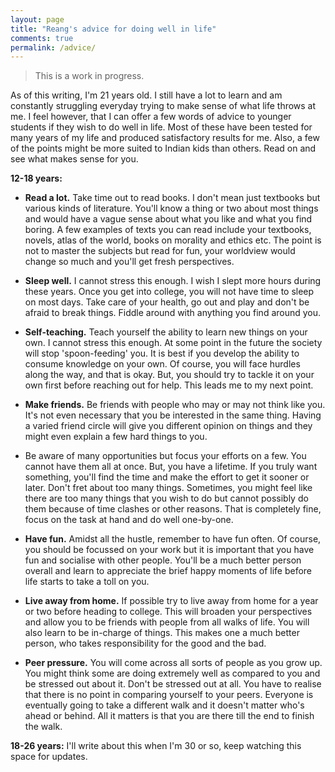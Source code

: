 ```yaml
---
layout: page
title: "Reang's advice for doing well in life"
comments: true
permalink: /advice/
---
```

> This is a work in progress.

As of this writing, I'm 21 years old. I still have a lot to learn and am constantly struggling everyday trying to make sense of what life throws at me. I feel however, that I can offer a few words of advice to younger students if they wish to do well in life. Most of these have been tested for many years of my life and produced satisfactory results for me. Also, a few of the points might be more suited to Indian kids than others. Read on and see what makes sense for you.

**12-18 years:**

* **Read a lot.** Take time out to read books. I don't mean just textbooks but various kinds of literature. You'll know a thing or two about most things and would have a vague sense about what you like and what you find boring. A few examples of texts you can read include your textbooks, novels, atlas of the world, books on morality and ethics etc. The point is not to master the subjects but read for fun, your worldview would change so much and you'll get fresh perspectives.

* **Sleep well.** I cannot stress this enough. I wish I slept more hours during these years. Once you get into college, you will not have time to sleep on most days. Take care of your health, go out and play and don't be afraid to break things. Fiddle around with anything you find around you.

* **Self-teaching.** Teach yourself the ability to learn new things on your own. I cannot stress this enough. At some point in the future the society will stop 'spoon-feeding' you. It is best if you develop the ability to consume knowledge on your own. Of course, you will face hurdles along the way, and that is okay. But, you should try to tackle it on your own first before reaching out for help. This leads me to my next point.

* **Make friends.** Be friends with people who may or may not think like you. It's not even necessary that you be interested in the same thing. Having a varied friend circle will give you different opinion on things and they might even explain a few hard things to you.

* Be aware of many opportunities but focus your efforts on a few. You cannot have them all at once. But, you have a lifetime. If you truly want something, you'll find the time and make the effort to get it sooner or later. Don't fret about too many things. Sometimes, you might feel like there are too many things that you wish to do but cannot possibly do them because of time clashes or other reasons. That is completely fine, focus on the task at hand and do well one-by-one.

* **Have fun.** Amidst all the hustle, remember to have fun often. Of course, you should be focussed on your work but it is important that you have fun and socialise with other people. You'll be a much better person overall and learn to appreciate the brief happy moments of life before life starts to take a toll on you.

* **Live away from home.** If possible try to live away from home for a year or two before heading to college. This will broaden your perspectives and allow you to be friends with people from all walks of life. You will also learn to be in-charge of things. This makes one a much better person, who takes responsibility for the good and the bad.

* **Peer pressure.** You will come across all sorts of people as you grow up. You might think some are doing extremely well as compared to you and be stressed out about it. Don't be stressed out at all. You have to realise that there is no point in comparing yourself to your peers. Everyone is eventually going to take a different walk and it doesn't matter who's ahead or behind. All it matters is that you are there till the end to finish the walk.

**18-26 years:** I'll write about this when I'm 30 or so, keep watching this space for updates.